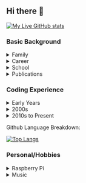 ## Hi there 👋

[![My Live GitHub stats](https://github-readme-stats.vercel.app/api?username=myoldmopar&show_icons=true&theme=great-gatsby)](https://github.com/myoldmopar/)

### Basic Background

<details>
    <summary>Family</summary>
    <dl>  
      <dt>Wife</dt>
      <dd>I'm incredibly lucky to have the most amazing and supportive wife who puts up with weird work hours and intermittently stressful work sessions.</dd>
      <dt>Son</dt>
      <dd>I've got an older child that is as technically savvy as they come; already a good Python programmer, debugger, master of OBS, chess and a talented gamer.</dd>
      <dt>Son</dt>
      <dd>I've got a younger son that is as creative as he is talented, with a lifelong drive to create diverse music and a side goal of collecting every vintage game console and cartridge.</dd>
    </dl>
</details>

<details>
    <summary>Career</summary>
    <dl>  
      <dt>Research Engineer, National Renewable Energy Laboratory, May 2013-Present</dt>
      <dd>I'm having a great time leading development efforts on the building simulation tool EnergyPlus for the National Renewable Energy Laboratory.  Since taking over technical development, I have overseen the conversion of the codebase from Fortran to C++, the open sourcing onto GitHub, the effort to make EnergyPlus a thread-safe library, and written a new API with C and Python bindings for EnergyPlus.  I've contributed to other projects such as the Technology Performance EXchange (TPEX) and the Standard Energy Efficiency Database (SEED)</dd>
      <dt>Graduate Assistant, Oklahoma State University, January 2006-May 2013</dt>
      <dd>Contributed to a complete re-write of the EnergyPlus central plant simulation, including solution algorithms, pump model re-work, and updating component model design.  Developed a generalized horizontal ground heat exchanger model that includes interaction with a basement zone, specifically for use with foundation heat exchangers. Performed experimental measurement and modeling of transport delay phenomena in piping systems. Worked closely with the Center for the Built Environment at University of California, Berkeley, providing simulation support for Underfloor Air Distribution System research with EnergyPlus</dd>
      <dt>Engineering Consultant, Oak Ridge National Laboratory, Fall 2007 & Summer 2009</dt>
      <dd>Utilized EnergyPlus to investigate wall constructions for residential applications, including frame walls, solid wood walls, and phase change materials.</dd>
      <dt>Engineering Intern, Specific Systems, Tulsa, OK, Summer 2005</dt>
      <dd>Introduced to design and manufacturing of modular HVAC equipment; Designed and fabricated parts; Performed various mechanical and structural analysis on designs; Aided in the construction of a thermal test chamber</dd>
    </dl>
</details>

<details>
    <summary>School</summary>
    <dl>  
        <dt>Doctor of Philosophy, Mechanical Engineering</dt>
        <dd>Oklahoma State University, Stillwater, OK; May 2013; Dissertation: A Generalized Pipe Heat Transfer Model for Whole Building Simulation Applications; 4.0 GPA</dd>
        <dt>Master of Science, Mechanical Engineering</dt>
        <dd>Oklahoma State University, Stillwater, OK; May 2008; Thesis: Development, Implementation, and Verification of a Buried Pipe Model in EnergyPlus; 4.0 GPA</dd>
        <dt>Bachelor of Science, Mechanical Engineering</dt>
        <dd>Oklahoma State University, Stillwater, OK; May 2006; 3.52 GPA</dd>
    </dl>
</details>

<details>
    <summary>Publications</summary>
    <ul>
        <li>Davies, Ryan; Mitchell, Matt; and Lee, Edwin (2023) "A High-Speed Portable Ground Heat Exchanger Model for Use in Various Energy Simulation Software," Macalester Journal of Physics and Astronomy: Vol. 11: Iss. 1, Article 4.</li>
        <li>Studer, Daniel M., Barkyoumb, John H., Lee, Edwin S., Ball, Brian L., Frank, Stephen M., Holland, Eugene, Green, Jeffrey, Robinson, William, Brown, Jeff, and Golda, Jennifer. Leveraging Shore-Side, Building Energy Simulation Tools for Use in the Shipboard Environment. United States: N. p., 2018. Web.</li>
        <li>Anthony D. Fontanini, Jose L. Castro Aguilar, Matt S. Mitchell, Jan Kosny, Noel Merket, Jason W. DeGraw, Edwin Lee. Predicting the performance of radiant technologies in attics: Reducing the discrepancies between attic specific and whole-building energy models. Energy and Buildings 169 (2018)</li>
        <li>Piette, M, Hooper, B, Hong, T, Macumber, D, Lee, SH, Chen, Y, Long, N, Lee, E, Dela Cruz, IR, Piette, MA, and Berg, J. The BayREN Integrated Commercial Retrofits (BRICR) Project: An Introduction and Preliminary Results. United States: N. p., 2018.</li>
        <li>Raftery, P., E. Lee, T. Webster, T. Hoyt and F. Bauman.  2014.  Effects of furniture and contents on peak cooling load.  Energy and Buildings: 85:445-457.</li>
        <li>Studer, D., K. Fleming, E. Lee and W. Livingood.  2014.  Enabling Detailed Energy Analyses via the Technology Performance Exchange.  Proceedings of the ACEEE Summer Study, Pacific Grove, CA, USA.</li>
        <li>Lee, E., D. Fisher and J. Spitler. 2013. Efficient Horizontal Ground Heat Exchanger Simulation with Zone Heat Balance Integration. HVAC\&R Research: 19(3):307-323.</li>
        <li>Lee, E. and D. Studer. 2013. TIP 287: Reducing Technology Evaluation Costs Through a Technology Performance Exchange. Deliverable 2.5: Draft Data Entry Forms. NREL Report No. TP-5500-60219.</li>
        <li>Xiong, Z., E. Lee and D. Fisher. 2013. Development of a Horizontal Slinky Ground Heat Exchanger Model. ASHRAE Transactions: 119(2).</li>
        <li>Chandrasekharan, R., E. Lee, D. Fisher and P. Deokar. 2013. An Enhanced Simulation Model for Building Envelopes with Phase Change Materials. ASHRAE Transactions: 119(2).</li>
        <li>Cullin, J., Spitler, J. and E. Lee. 2013. Preliminary Investigation of the Effect of Horizontal Piping on the Performance of a Vertical Ground Heat Exchanger System. ASHRAE Transactions: 119(2):302-311.</li>
        <li>Webster, T., T. Hoyt, E. Lee, A. Daly, D. Feng, F. Bauman, S. Schiavon, K. Ho Lee, W. Pasut and D. Fisher. 2012. Influence of Design and Operating Conditions on Underfloor Air Distribution (UFAD) System Performance. Proceedings of Simbuild 2012, August 1-3, Madison, Wisconsin.</li>
        <li>Cullin, J.R., L. Xing, E. Lee, J.D. Spitler and D.E. Fisher. 2012. Feasibility of Foundation Heat Exchangers In Ground Source Heat Pump Systems In the United States. ASHRAE Transactions: 118(1):1039-1048.</li>
        <li>Kosny, J., D. Yarbrough, W. Miller, P. Childs, J. Atchley, S. Shrestha, E. Kossecka, J. B. Smith, T. Fellinger, E. Lee, and M. Bianchi. 2010. Theoretical and Experimental Thermal Performance Analysis of Building Shell Components Containing Blown Fiberglass Insulation Enhanced with Phase Change Material (PCM). Proceedings of ASHRAE THERM XII, Clearwater, FL.</li>
        <li>Spitler, J., J. Cullin, M. Bernier, M. Kummert, P. Cui, X. Liu, E. Lee, and D. Fisher. 2009. Preliminary inter-model comparison of ground heat exchanger simulation models. Proceedings of 11th International Conference on Thermal Energy Storage; Effstock 2009, Stockholm, Sweden.</li>
        <li>Cremaschi, L.,and E. Lee. 2008. Design and Heat Transfer Analysis of a New Psychrometric Environmental Chamber for Heat Pump and Refrigeration Systems Testing. ASHRAE Transactions 114(2):619-631.</li>
    </ul>
</details>

<!--- Publications in process: 
- The interactive indoor-outdoor building energy modeling for enhancing the predictions of urban microclimates and building energy demands, Building and Environment
- Flexible integration of diverse HVAC technologies in EnergyPlus via Python-enabled workflow
--->

### Coding Experience

<details>
  <summary>Early Years</summary> 
  <dl>
    <dt><a href="https://en.wikipedia.org/wiki/GW-BASIC">GW-Basic</a></dt>
    <dd>My first programming experience, in the year 1900. Many hours were spent copying the demo programs from the spiral bound user's manual.</dd>
    <dt><a href="https://en.wikipedia.org/wiki/QBasic#:~:text=QBasic%2C%20a%20short%20form%20of,which%20are%20based%20on%20QuickBASIC.">QBasic</a></dt>
    <dd>Many programs made using this language throughout the 90s, including graphical games, logic puzzles, and random projects.</dd>
  </dl>
</details>

<details>
  <summary>2000s</summary> 
  <dl>
    <dt><a href="https://en.wikipedia.org/wiki/Visual_Basic_for_Applications">VBA</a></dt>
    <dd>First semester of college included a course on VBA.</dd>
    <dt><a href="https://en.wikipedia.org/wiki/Fortran">Fortran</a></dt>
    <dd>As a part of most engineering courses, we worked on some Fortran projects.  I then continued using Fortran when developing simulation code and tools around the EnergyPlus ecosystem.</dd>
    <dt style="color:#f7da35">Language Interop⭐</dt>
    <dd>My first real experience getting languages talking together was when I first tried to get a VBA program to call out to a Fortran-based library.</dd>
    <dt><a href="">LaTeX</a></dt>
    <dd>Began using LaTeX as a document language for all technical efforts and class homeworks and projects.</dd>
  </dl>
</details>

<details>
  <summary>2010s to Present</summary> 
  <dl>
    <dt><a href="https://en.wikipedia.org/wiki/Ruby_(programming_language)">Ruby</a></dt>
    <dd>Played with Ruby during my graduate research, but got into it heavily once working at NREL.  Used it to develop a translator, taking manufacturers data for mechanical equipment and creating EnergyPlus inputs from it.</dd>
    <dt>Python</dt>
    <dd>Used Python exhaustively for countless projects.  Embedded a Python interpreter inside EnergyPlus to create the PythonPlugin system.  Created a Python API around EnergyPlus to enable new workflows.  Debugged inside CPython's implementation to diagnose issues.</dd>
    <dt>C/C++</dt>
    <dd>While I used C and C++ in college, this took off heavily as we embarked on converting EnergyPlus from Fortran to C++.  I oversee many training sessions for the development team and have since embarked on countless refactoring efforts to utilize modern C++ capabilities.</dd>
  </dl>
</details>

Github Language Breakdown:

[![Top Langs](https://github-readme-stats.vercel.app/api/top-langs/?username=myoldmopar&hide=html&layout=compact)](https://github.com/myoldmopar)

### Personal/Hobbies

<details>
  <summary>Raspberry Pi</summary>
  Our entire house has become enamored by Raspberry Pi components, specifically the Pico microcontrollers.  We use them to monitor fridge temps, control cosplay costumes, and run chess timers.
</details>

<details>
  <summary>Music</summary>
  I've always had a fondness for music of all kinds, and am proficient at guitar and bass, can keep a beat on the drum set, and dabble on the piano.  Favorite band: TOOL.
</details>

